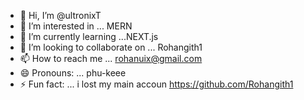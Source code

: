 - 👋 Hi, I’m @ultronixT
- 👀 I’m interested in ... MERN
- 🌱 I’m currently learning ...NEXT.js
- 💞️ I’m looking to collaborate on ... Rohangith1
- 📫 How to reach me ... rohanuix@gmail.com
- 😄 Pronouns: ... phu-keee
- ⚡ Fun fact: ... i lost my main accoun https://github.com/Rohangith1

<!---
ultronixT/ultronixT is a ✨ special ✨ repository because its `README.md` (this file) appears on your GitHub profile.
You can click the Preview link to take a look at your changes.
--->
